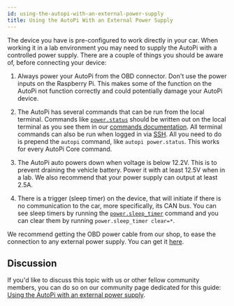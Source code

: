 ```yaml
---
id: using-the-autopi-with-an-external-power-supply
title: Using the AutoPi With an External Power Supply
---
```


The device you have is pre-configured to work directly in your car. When working it in a lab
environment you may need to supply the AutoPi with a controlled power supply. There are a couple of
things you should be aware of, before connecting your device:

1. Always power your AutoPi from the OBD connector. Don't use the power inputs on the Raspberry Pi.
  This makes some of the function on the AutoPi not function correctly and could potentially damage
  your AutoPi device.

2. The AutoPi has several commands that can be run from the local terminal. Commands like
[`power.status`](/core/commands/power.md/#powerstatus) should be written out on the local terminal
as you see them in our [commands documentation](/core/commands/index.md). All terminal commands
can also be run when logged in via [SSH](/guides/how_to_ssh_to_your_device.mdx). All you need to do
is prepend the `autopi` command, like `autopi power.status`. This works for every AutoPi Core
command.

3. The AutoPi auto powers down when voltage is below 12.2V. This is to prevent draining the vehicle
battery. Power it with at least 12.5V when in a lab. We also recommend that your power supply can output at least 2.5A.

4. There is a trigger (sleep timer) on the device, that will initiate if there is no communication
to the car, more specifically, its CAN bus. You can see sleep timers by running the
[`power.sleep_timer`](/core/commands/power.md/#powersleep-timer) command and you can clear them
by running `power.sleep_timer clear=*`.

We recommend getting the OBD power cable from our shop, to ease the connection to any external
power supply. You can get it [here](https://shop.autopi.io/en/products/obd-ii-power-cable-10/).

## Discussion
If you'd like to discuss this topic with us or other fellow community members, you can do so on
our community page dedicated for this guide:
[Using the AutoPi with an external power supply](https://community.autopi.io/t/using-the-autopi-with-an-external-power-supply-lab/626).
